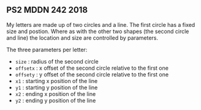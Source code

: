 ## PS2 MDDN 242 2018


My letters are made up of two circles and a line. The first circle has a fixed size and postion. Where as with the other two shapes (the second circle and line) the location and size are controlled by parameters.

The three parameters per letter:
  * `size` : radius of the second circle
  * `offsetx` : x offset of the second circle relative to the first one
  * `offsety` : y offset of the second circle relative to the first one
  * `x1` : starting x position of the line
  * `y1` : starting y position of the line
  * `x2` : ending x position of the line
  * `y2` : ending y position of the line

